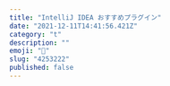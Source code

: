 ```yaml
---
title: "IntelliJ IDEA おすすめプラグイン"
date: "2021-12-11T14:41:56.421Z"
category: "t"
description: ""
emoji: "🔌"
slug: "4253222"
published: false
---
```

